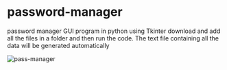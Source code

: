 # password-manager

password manager GUI program in python using Tkinter 
download and add all the files in a folder and then run the code. The text file containing all the data will be generated automatically

![pass-manager](https://user-images.githubusercontent.com/84438200/147858258-1ff96962-9d6b-43d3-8eb9-1c049ff02a15.gif)

